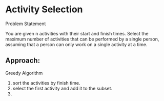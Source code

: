 # Activity Selection

Problem Statement

You are given n activities with their start and finish times. Select the maximum number of activities that can be performed by a single person, assuming that a person can only work on a single activity at a time. 
 
## Approach:

Greedy Algorithm

1. sort the activities by finish time.
2. select the first activity and add it to the subset.
3. 